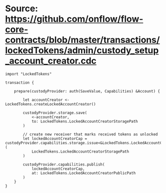 # Source: https://github.com/onflow/flow-core-contracts/blob/master/transactions/lockedTokens/admin/custody_setup_account_creator.cdc

```
import "LockedTokens"

transaction {

    prepare(custodyProvider: auth(SaveValue, Capabilities) &Account) {

        let accountCreator <- LockedTokens.createLockedAccountCreator()

        custodyProvider.storage.save(
            <-accountCreator,
            to: LockedTokens.LockedAccountCreatorStoragePath
        )

        // create new receiver that marks received tokens as unlocked
        let lockedAccountCreatorCap = custodyProvider.capabilities.storage.issue<&LockedTokens.LockedAccountCreator>(
            LockedTokens.LockedAccountCreatorStoragePath
        )

        custodyProvider.capabilities.publish(
            lockedAccountCreatorCap,
            at: LockedTokens.LockedAccountCreatorPublicPath
        )
    }
}

```